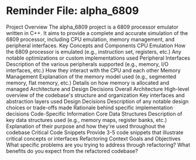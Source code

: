 Reminder File: alpha_6809
=====================================

Project Overview
The alpha_6809 project is a 6809 processor emulator written in C++.
It aims to provide a complete and accurate simulation of the 6809 processor, including CPU emulation, memory management, and peripheral interfaces.
Key Concepts and Components
CPU Emulation
How the 6809 processor is emulated (e.g., instruction set, registers, etc.)
Any notable optimizations or custom implementations used
Peripheral Interfaces
Description of the various peripherals supported (e.g., memory, I/O interfaces, etc.)
How they interact with the CPU and each other
Memory Management
Explanation of the memory model used (e.g., segmented memory, flat memory, etc.)
Details on how memory is allocated and managed
Architecture and Design Decisions
Overall Architecture
High-level overview of the codebase's structure and organization
Key interfaces and abstraction layers used
Design Decisions
Description of any notable design choices or trade-offs made
Rationale behind specific implementation decisions
Code-Specific Information
Core Data Structures
Description of key data structures used (e.g., memory maps, register banks, etc.)
Explanation of their purpose and how they're used throughout the codebase
Critical Code Snippets
Provide 3-5 code snippets that illustrate critical concepts or interfaces
Refactoring Context
Goals and Objectives
What specific problems are you trying to address through refactoring?
What benefits do you expect from the refactored codebase?